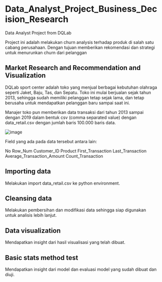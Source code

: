 # Data_Analyst_Project_Business_Decision_Research
Data Analyst Project from DQLab

Project ini adalah melakukan churn analysis terhadap produk di salah satu cabang perusahaan. Dengan tujuan memberikan rekomendasi dan strategi untuk menurunkan churn dari pelanggan

## Market Research and Recommendation and Visualization
DQLab sport center adalah toko yang menjual berbagai kebutuhan olahraga seperti Jaket, Baju, Tas, dan Sepatu. Toko ini mulai berjualan sejak tahun 2013, sehingga sudah memiliki pelanggan tetap sejak lama, dan tetap berusaha untuk mendapatkan pelanggan baru sampai saat ini.

Manajer toko pun memberikan data transaksi dari tahun 2013 sampai dengan 2019 dalam bentuk csv (comma separated value) dengan data_retail.csv dengan jumlah baris 100.000 baris data.

![image](https://user-images.githubusercontent.com/112338902/194727567-df9f60a8-f4e4-4014-a356-e60961c200ca.png)

Field yang ada pada data tersebut antara lain:

No
Row_Num
Customer_ID
Product
First_Transaction
Last_Transaction
Average_Transaction_Amount
Count_Transaction

## Importing data
Melakukan import data_retail.csv ke python environment.

## Cleansing data
Melakukan pembersihan dan modifikasi data sehingga siap digunakan untuk analisis lebih lanjut.

## Data visualization
Mendapatkan insight dari hasil visualisasi yang telah dibuat.

## Basic stats method test
Mendapatkan insight dari model dan evaluasi model yang sudah dibuat dan diuji.
